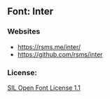 
## Font:		Inter

### Websites
- https://rsms.me/inter/
- https://github.com/rsms/inter

### License:
[SIL Open Font License 1.1](https://github.com/rsms/inter/blob/master/LICENSE.txt)